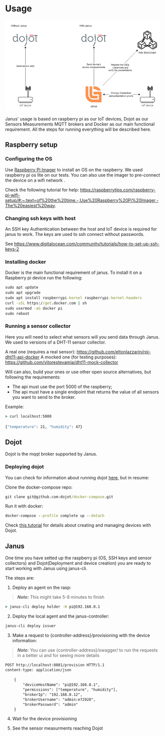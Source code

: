 # Usage

![The same diagram from the home page readme. A two pieces diagram. The first shows an IoT device sending sensor information directly to Dojot MQTT broker, while the second shows Janus issuing credentials and running presentation proof validations with the IoT device, registering DiDs, credentials and verifying presentations with an Indy blockchain and sending the sensor information to Dojot MQTT broker](./docs/diagram.png)

Janus' usage is based on raspberry pi as our IoT devices, Dojot as our Sensors Measurements MQTT brokers and Docker as our main functional requirement. All the steps for running everything will be described here.


## Raspberry setup

### Configuring the OS

Use [Raspberry Pi Imager](https://www.raspberrypi.com/software/) to install an OS on the raspberry. We used raspberry pi os lite on our tests. You can also use the imager to pre-connect the device on a wifi network .

Check the following tutorial for help: https://raspberrytips.com/raspberry-pi-wifi-setup/#:~:text=of%20the%20time.-,Use%20Raspberry%20Pi%20Imager,-The%20easiest%20way.

### Changing ssh keys with host

An SSH key Authentication between the host and IoT device is required for janus to work. The keys are used to ssh connect without passwords.

See https://www.digitalocean.com/community/tutorials/how-to-set-up-ssh-keys-2

### Installing docker

Docker is the main functional requirement of janus. To install it on a Raspberry pi device run the following:

```cmd
sudo apt update
sudo apt upgrade
sudo apt install raspberrypi-kernel raspberrypi-kernel-headers
curl -sSL https://get.docker.com | sh
sudo usermod -aG docker pi
sudo reboot
```
### Running a sensor collector 

Here you will need to select what sensors will you send data through Janus. We used to versions of a DHT-11 sensor collector.

A real one (requires a real sensor): https://github.com/eltonlazzarin/rpi-dht11-api-docker
A mocked one (for testing purposes): https://github.com/vitorestevamia/dht11-mock-collector

Will can also, build your ones or use other open source alternatives, but following the requirements:

- The api must use the port 5000 of the raspberry;
- The api must have a single endpoint that returns the value of all sensors you want to send to the broker.

Example:
```cmd
> curl localhost:5000

{"temperature": 21, "humidity": 47}
```

## Dojot

Dojot is the mqqt broker supported by Janus.

### Deploying dojot 

You can check for information about running dojot [here](https://dojotdocs.readthedocs.io/en/latest/installation-guide.html#docker-compose), but in resume:

Clone the docker-compose repo:
```cmd
git clone git@github.com:dojot/docker-compose.git
```

Run it with docker:
```cmd
docker-compose --profile complete up --detach
```

Check [this tutorial](https://dojotdocs.readthedocs.io/en/latest/using-web-interface.html#device-management) for details about creating and managing devices with Dojot.

## Janus

One time you have setted up the raspberry pi (OS, SSH keys and sensor collectors) and Dojot(Deployment and device creation) you are ready to start working with Janus using janus-cli.

The steps are:

1. Deploy an agent on the rasp:

> _**Note:**_ This might take 5-8 minutes to finish

```cmd
> janus-cli deploy holder -H pi@192.168.0.1
```

2. Deploy the local agent and the janus-controller:

```cmd
janus-cli deploy issuer 
``` 

3. Make a request to {controller-address}/provisioning with the device information:

> _**Note:**_ You can use {controller-address}/swagger/ to run the requests in a better ui and for seeing more details

```http
POST http://localhost:8081/provision HTTP/1.1
content-type: application/json

    {
        "deviceHostName": "pi@192.168.0.1",
        "permissions": ["temperature", "humidity"],
        "brokerIp": "192.168.0.12",
        "brokerUsername": "admin:e72928",
        "brokerPassword": "admin"
    }
```

4. Wait for the device provisioning

5. See the sensor measurments reaching Dojot